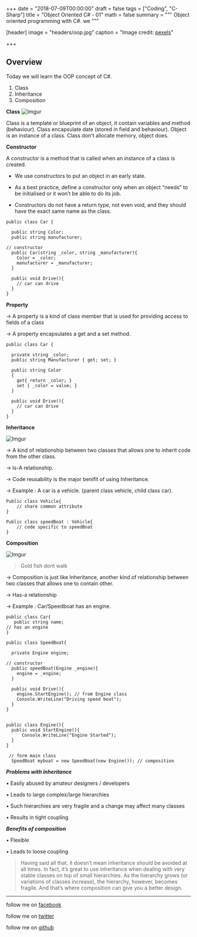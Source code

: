 +++
date = "2018-07-09T00:00:00"
draft = false
tags = ["Coding", "C-Sharp"]
title = "Object Oriented C# - 01"
math = false
summary = """
Object oriented programming with C#. we 
"""

[header]
image = "headers/oop.jpg"
caption = "Image credit: [pexels](www.pexels.com)"

+++
## Overview

Today we will learn the OOP concept of C#.

 1. Class  
 2. Inheritance 
 3. Composition 
 

**Class**
![Imgur](https://i.imgur.com/1jdDF53.png)

Class is a template or blueprint of an object, it contain variables and method (behaviour). Class encapsulate date (stored in field and behaviour). Object is an instance of a class. Class don't allocate memory, object does.

**Constructor**

A constructor is a method that is called when an instance of a class is created.

- We use constructors to put an object in an early state.

- As a best practice, define a constructor only when an object “needs” to be initialised or it won’t be able to do its job.

- Constructors do not have a return type, not even void, and they should have the exact same name as the class.

```
public class Car {
  
  public string Color;
  public string manufacturer;

// constructor
  public Car(string _color, string _manufacturer){
    Color = _color;
    manufacturer = _manufacturer;
  }

  public void Drive(){
    // car can drive
  }
}
```

**Property**

→ A property is a kind of class member that is used for providing access to fields of a class

→ A property encapsulates a get and a set method.

```
public class Car {
  
  private string _color;
  public string Manufacturer { get; set; }
   
  public string Color
  {
    get{ return _color; }
    set { _color = value; }
  }

  public void Drive(){
    // car can drive
  }
}
```

**Inheritance**

![Imgur](https://i.imgur.com/zmzABEd.jpg)

→ A kind of relationship between two classes that allows one to inherit code from the other class.

→ Is-A relationship.

→ Code reusability is the major benifit of using Inheritance.

→ Example :  A car is a vehicle. (parent class vehicle, child class car).


```
Public class Vehicle{
	// share common attribute 
}

Public class speedBoat : Vehicle{
	// code specific to speedBoat
}
```

**Composition**

![Imgur](https://i.imgur.com/p07mUw0.png)

> Gold fish dont walk

→ Composition is just like Inheritance, another kind of relationship between two classes that allows one to contain other.

→ Has-a relationship

→ Example : Car/Speedboat has an engine. 


```
public class Car{
   public string name;
// has an engine 
}

public class SpeedBoat{
  
  private Engine engine;
  
// constructor
  public speedBoat(Engine _engine){
    engine = _engine;
  }

  public void Drive(){
    engine.StartEngine(); // from Engine class 
    Console.WriteLine("Driving speed boat");
  }
}


public class Engine(){
  public void StartEngine(){
      Console.WriteLine("Engine Started");
  }
}

 // form main class
  SpeedBoat myboat = new SpeedBoat(new Engine()); // composition
```

***Problems with inheritance***

• Easily abused by amateur designers / developers

• Leads to large complex/large hierarchies

• Such hierarchies are very fragile and a change may affect many classes

• Results in tight coupling

***Benefits of composition***

• Flexible

• Leads to loose coupling

>Having said all that, it doesn’t mean inheritance should be avoided at all times. In fact,
it’s great to use inheritance when dealing with very stable classes on top of small
hierarchies. As the hierarchy grows (or variations of classes increase), the hierarchy,
however, becomes fragile. And that’s where composition can give you a better design.


----------


follow me on [facebook](https://www.facebook.com/shohan4556) 

follow me on [twitter](https://www.twitter.com/shohan4556) 

follow me on [github](https://www.github.com/shohan4556) 


